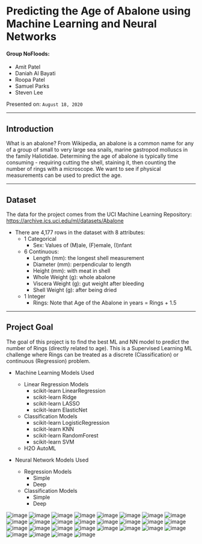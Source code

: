 # Predicting the Age of Abalone using Machine Learning and Neural Networks

#### Group NoFloods: 
* Amit Patel
* Daniah Al Bayati
* Roopa Patel
* Samuel Parks
* Steven Lee


Presented on: `August 18, 2020`


- - -

## Introduction
What is an abalone? From Wikipedia, an abalone is a common name for any of a group of small to very large sea snails, marine gastropod molluscs in the family Haliotidae. Determining the age of abalone is typically time consuming - requiring cutting the shell, staining it, then counting the number of rings with a microscope.  We want to see if physical measurements can be used to predict the age.

- - -

## Dataset 
The data for the project comes from the UCI Machine Learning Repository: https://archive.ics.uci.edu/ml/datasets/Abalone

* There are 4,177 rows in the dataset with 8 attributes:
  * 1 Categorical
    * Sex: Values of (M)ale, (F)emale, (I)nfant
  * 6 Continuous:
    * Length (mm): the longest shell measurement
    * Diameter (mm): perpendicular to length
    * Height (mm): with meat in shell
    * Whole Weight (g): whole abalone
    * Viscera Weight (g): gut weight after bleeding
    * Shell Weight (g): after being dried
  * 1 Integer
    * Rings: Note that Age of the Abalone in years = Rings + 1.5 

- - -

## Project Goal
The goal of this project is to find the best ML and NN model to predict the number of Rings (directly related to age). This is a Supervised Learning ML challenge where Rings can be treated as a discrete (Classification) or continuous (Regression) problem.

* Machine Learning Models Used
  * Linear Regression Models
    * scikit-learn LinearRegression
    * scikit-learn Ridge
    * scikit-learn LASSO
    * scikit-learn ElasticNet    
  * Classification Models
    * scikit-learn LogisticRegression
    * scikit-learn KNN
    * scikit-learn RandomForest
    * scikit-learn SVM
  * H2O AutoML
  
* Neural Network Models Used
  * Regression Models
    * Simple
    * Deep
  * Classification Models
    * Simple
    * Deep

![image](https://user-images.githubusercontent.com/61704055/94387647-c4f27900-0118-11eb-8195-13629721084f.png)
![image](https://user-images.githubusercontent.com/61704055/94387734-05ea8d80-0119-11eb-8235-b0bc13463b5a.png)
![image](https://user-images.githubusercontent.com/61704055/94387739-0c790500-0119-11eb-882e-0d110c229499.png)
![image](https://user-images.githubusercontent.com/61704055/94387912-8e692e00-0119-11eb-8a03-871b0aaa5159.png)
![image](https://user-images.githubusercontent.com/61704055/94387914-91641e80-0119-11eb-942b-2e4a15a05819.png)
![image](https://user-images.githubusercontent.com/61704055/94387919-93c67880-0119-11eb-83d4-3b664cd9d02c.png)
![image](https://user-images.githubusercontent.com/61704055/94387922-96c16900-0119-11eb-857d-09dce1192ef0.png)
![image](https://user-images.githubusercontent.com/61704055/94387926-9a54f000-0119-11eb-92bd-6df67e66b0a0.png)
![image](https://user-images.githubusercontent.com/61704055/94387935-a50f8500-0119-11eb-9178-55eb16d6f8ef.png)
![image](https://user-images.githubusercontent.com/61704055/94387941-a8a30c00-0119-11eb-8734-46e6752ce4d3.png)
![image](https://user-images.githubusercontent.com/61704055/94387965-b8225500-0119-11eb-90f6-114ec527da94.png)
![image](https://user-images.githubusercontent.com/61704055/94387977-bbb5dc00-0119-11eb-932a-dc552cd9e40f.png)
![image](https://user-images.githubusercontent.com/61704055/94387987-bf496300-0119-11eb-8139-54a57356f9d8.png)
![image](https://user-images.githubusercontent.com/61704055/94387992-c2dcea00-0119-11eb-951f-28ea30c4bda0.png)
![image](https://user-images.githubusercontent.com/61704055/94387999-c6707100-0119-11eb-9443-ccef1dc1ab7e.png)
![image](https://user-images.githubusercontent.com/61704055/94388006-ca03f800-0119-11eb-952b-f88d5ff608e8.png)
![image](https://user-images.githubusercontent.com/61704055/94388011-cd977f00-0119-11eb-9b73-5aff3aba73e7.png)
![image](https://user-images.githubusercontent.com/61704055/94388016-d0926f80-0119-11eb-8063-0a30d00d6d2c.png)
![image](https://user-images.githubusercontent.com/61704055/94388019-d425f680-0119-11eb-9eac-975666bd15ed.png)
![image](https://user-images.githubusercontent.com/61704055/94388025-d8521400-0119-11eb-8802-89d8224722bc.png)
![image](https://user-images.githubusercontent.com/61704055/94388027-dbe59b00-0119-11eb-8119-6a734ecabe68.png)
![image](https://user-images.githubusercontent.com/61704055/94388033-e011b880-0119-11eb-9143-d56f679905af.png)
![image](https://user-images.githubusercontent.com/61704055/94388039-e3a53f80-0119-11eb-82b8-941e39175442.png)
![image](https://user-images.githubusercontent.com/61704055/94388042-e738c680-0119-11eb-8b11-b1f46fc79259.png)
![image](https://user-images.githubusercontent.com/61704055/94388046-eacc4d80-0119-11eb-807e-20f18f074d5b.png)
![image](https://user-images.githubusercontent.com/61704055/94388054-eef86b00-0119-11eb-9191-0a908c296a39.png)
![image](https://user-images.githubusercontent.com/61704055/94388060-f28bf200-0119-11eb-8791-10bfc40e6455.png)
![image](https://user-images.githubusercontent.com/61704055/94388065-f586e280-0119-11eb-9e9a-4c3e7f64dd3c.png)





